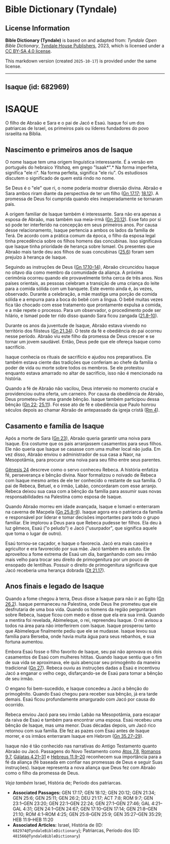 # Bible Dictionary (Tyndale)

## License Information

**Bible Dictionary (Tyndale)** is based on and adapted from: _Tyndale Open Bible Dictionary_, [Tyndale House Publishers](https://tyndaleopenresources.com/), 2023, which is licensed under a [CC BY-SA 4.0 license](https://creativecommons.org/licenses/by-sa/4.0/legalcode.en).

This markdown version (created `2025-10-17`) is provided under the same license.



--------------------------------

## Isaque (id: 682969)

ISAQUE
======

O filho de Abraão e Sara e o pai de Jacó e Esaú. Isaque foi um dos patriarcas de Israel, os primeiros pais ou líderes fundadores do povo israelita na Bíblia.

Nascimento e primeiros anos de Isaque
-------------------------------------

O nome Isaque tem uma origem linguística interessante. É a versão em português do hebraico *Yitshaq,* em grego "Isaak*".* Na forma imperfeita, significa "ele ri". Na forma perfeita, significa "ele riu". Os estudiosos discutem o significado de quem está rindo no nome.

Se Deus é o "ele" que ri, o nome poderia mostrar diversão divina. Abraão e Sara ambos riram diante da perspectiva de ter um filho ([Gn 17\.17](https://ref.ly/Gen17:17); [18\.12](https://ref.ly/Gen18:12)). A promessa de Deus foi cumprida quando eles inesperadamente se tornaram pais.

A origem familiar de Isaque também é interessante. Sara não era apenas a esposa de Abraão, mas também sua meia\-irmã ([Gn 20\.12](https://ref.ly/Gen20:12)). Esse fato por si só pode ter interferido na concepção em seus primeiros anos. Por causa desse relacionamento, Isaque pertencia a ambos os lados da família de Terá. De acordo com a prática comum da época, o filho da esposa legal tinha precedência sobre os filhos homens das concubinas. Isso significava que Isaque tinha prioridade de herança sobre Ismael. Os presentes que Abraão mais tarde deu aos filhos de suas concubinas ([25\.6](https://ref.ly/Gen25:6)) foram sem prejuízo à herança de Isaque.

Seguindo as instruções de Deus ([Gn 17\.10–14](https://ref.ly/Gen17:10-Gen17:14)), Abraão circuncidou Isaque no oitavo dia como membro da comunidade da aliança. A próxima cerimônia ocorreu quando ele provavelmente tinha cerca de três anos. Nos países orientais, as pessoas celebram a transição de uma criança do leite para a comida sólida com um banquete. Este evento ainda é, às vezes, observado. Durante a celebração, a mãe mastiga uma porção de comida sólida e a empurra para a boca do bebê com a língua. O bebê muitas vezes fica tão chocado com esse tratamento que prontamente expulsa a comida, e a mãe repete o processo. Para um observador, o procedimento pode ser hilário, e Ismael pode ter rido disso quando Sara ficou zangada ([21\.8–10](https://ref.ly/Gen21:8-Gen21:10)).

Durante os anos da juventude de Isaque, Abraão estava vivendo no território dos filisteus ([Gn 21\.34](https://ref.ly/Gen21:34)). O teste da fé e obediência do pai ocorreu nesse período. Abraão viu este filho da promessa de Deus crescer e se tornar um jovem saudável. Então, Deus pede que ele ofereça Isaque como sacrifício.

Isaque conhecia os rituais de sacrifício e ajudou nos preparativos. Ele também estava ciente das tradições que conferiam ao chefe da família o poder de vida ou morte sobre todos os membros. Se ele protestou enquanto estava amarrado no altar de sacrifício, isso não é mencionado na história.

Quando a fé de Abraão não vacilou, Deus interveio no momento crucial e providenciou outra oferta, um carneiro. Por causa da obediência de Abraão, Deus prometeu\-lhe uma grande bênção. Isaque também participou dessa bênção ([Gn 22](https://ref.ly/Gen22:1-Gen22:24); [25\.11](https://ref.ly/Gen25:11)). Foi esse ato de fé e obediência que Paulo honrou séculos depois ao chamar Abraão de antepassado da igreja cristã ([Rm 4](https://ref.ly/Rom4:1-Rom4:25)).

Casamento e família de Isaque
-----------------------------

Após a morte de Sara ([Gn 23](https://ref.ly/Gen23:1-Gen23:20)), Abraão queria garantir uma noiva para Isaque. Era costume que os pais arranjassem casamentos para seus filhos. Ele não queria que Isaque se casasse com uma mulher local não judia. Em vez disso, Abraão enviou o administrador de sua casa a Naor, na Mesopotâmia, para procurar uma noiva para seu filho entre seus parentes.

[Gênesis 24](https://ref.ly/Gen24:1-Gen24:67) descreve como o servo conheceu Rebeca. A história enfatiza fé, perseverança e bênção divina. Naor formalizou o noivado de Rebeca com Isaque mesmo antes de ele ter conhecido o restante de sua família. O pai de Rebeca, Betuel, e o irmão, Labão, concordaram com esse arranjo. Rebeca deixou sua casa com a bênção da família para assumir suas novas responsabilidades na Palestina como esposa de Isaque.

Quando Abraão morreu em idade avançada, Isaque e Ismael o enterraram na caverna de Macpela ([Gn 25\.8–9](https://ref.ly/Gen25:8-Gen25:9)). Isaque agora era o patriarca da família e responsável por liderar e tomar decisões importantes para todo o grupo familiar. Ele implorou a Deus para que Rebeca pudesse ter filhos. Ela deu à luz gêmeos, Esaú ("o peludo") e Jacó ("usurpador", que significa aquele que toma o lugar de outro).

Esaú tornou\-se caçador, e Isaque o favorecia. Jacó era mais caseiro e agricultor e era favorecido por sua mãe. Jacó também era astuto. Ele aproveitou a fome extrema de Esaú um dia, barganhando com seu irmão mais velho para trocar seu direito de primogenitura por um pouco de ensopado de lentilhas. Possuir o direito de primogenitura significava que Jacó receberia uma herança dobrada ([Dt 21\.17](https://ref.ly/Deut21:17)).

Anos finais e legado de Isaque
------------------------------

Quando a fome chegou à terra, Deus disse a Isaque para não ir ao Egito ([Gn 26\.2](https://ref.ly/Gen26:2)). Isaque permaneceu na Palestina, onde Deus lhe prometeu que ele desfrutaria de uma boa vida. Quando os homens da região perguntaram sobre Rebeca, Isaque ficou com medo e disse que ela era sua irmã. Quando a mentira foi revelada, Abimeleque, o rei, repreendeu Isaque. O rei avisou a todos na área para não interferirem com Isaque. Isaque prosperou tanto que Abimeleque finalmente pediu que ele se mudasse. Isaque levou sua família para Berseba, onde havia muita água para seus rebanhos, e sua fortuna aumentou.

Embora Esaú fosse o filho favorito de Isaque, seu pai não aprovava os dois casamentos de Esaú com mulheres hititas. Quando Isaque sentiu que o fim de sua vida se aproximava, ele quis abençoar seu primogênito da maneira tradicional ([Gn 27](https://ref.ly/Gen27:1-Gen27:46)). Rebeca ouviu as instruções dadas a Esaú e incentivou Jacó a enganar o velho cego, disfarçando\-se de Esaú para tomar a bênção de seu irmão.

O engano foi bem\-sucedido, e Isaque concedeu a Jacó a bênção do primogênito. Quando Esaú chegou para receber sua bênção, já era tarde demais. Esaú ficou profundamente amargurado com Jacó por causa do ocorrido.

Rebeca enviou Jacó para seu irmão Labão na Mesopotâmia, para escapar da raiva de Esaú e também para encontrar uma esposa. Esaú recebeu uma bênção de Isaque, mas uma menor. Duas décadas depois, um Jacó rico retornou com sua família. Ele fez as pazes com Esaú antes de Isaque morrer, e os irmãos enterraram Isaque em Hebrom ([Gn 35\.27–29](https://ref.ly/Gen35:27-Gen35:29)).

Isaque não é tão conhecido nas narrativas do Antigo Testamento quanto Abraão ou Jacó. Passagens do Novo Testamento como [Atos 7\.8](https://ref.ly/Acts7:8), [Romanos 9\.7](https://ref.ly/Rom9:7), [Gálatas 4\.21–31](https://ref.ly/Gal4:21-Gal4:31) e [Hebreus 11\.9–20](https://ref.ly/Heb11:9-Heb11:20) reconhecem sua importância para a fé da aliança (fé baseada em confiar nas promessas de Deus e seguir Suas instruções). Isaque representa a nova aliança que Deus fez com Abraão como o filho da promessa de Deus.

*Veja também* Israel, História de; Período dos patriarcas.

* **Associated Passages:** GEN 17:17; GEN 18:12; GEN 20:12; GEN 21:34; GEN 25:6; GEN 25:11; GEN 26:2; DEU 21:17; ACT 7:8; ROM 9:7; GEN 23:1–GEN 23:20; GEN 22:1–GEN 22:24; GEN 27:1–GEN 27:46; GAL 4:21–GAL 4:31; GEN 24:1–GEN 24:67; GEN 17:10–GEN 17:14; GEN 21:8–GEN 21:10; ROM 4:1–ROM 4:25; GEN 25:8–GEN 25:9; GEN 35:27–GEN 35:29; HEB 11:9–HEB 11:20
* **Associated Articles:** Israel, História de (ID: `682974@TyndaleBibleDictionary`); Patriarcas, Período dos (ID: `481566@TyndaleBibleDictionary`)

